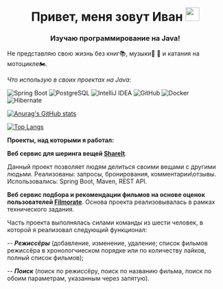 <h1 align="center">Привет, меня зовут Иван</a> 
<img src="https://github.com/blackcater/blackcater/raw/main/images/Hi.gif" height="32"/></h1>
<h3 align="center">Изучаю программирование на Java!</h3>

Не представляю свою жизнь без книг📚, музыки🎼 🎹 и катания на мотоцикле🏍️.

*Что использую в своих проектах на Java*:

![Spring Boot](https://img.shields.io/badge/Spring_Boot-green?style=flat&logo=SpringBoot&logoColor=black)
![PostgreSQL](https://img.shields.io/badge/PostgreSQL-blue?style=flat&logo=PostgreSQL&logoColor=black)
![IntelliJ IDEA](https://img.shields.io/badge/IntelliJ_IDEA-blueviolet?style=flat&logo=IntelliJIDEA&logoColor=black)
![GitHub](https://img.shields.io/badge/GitHub-grey?style=flat&logo=GitHub&logoColor=black)
![Docker](https://img.shields.io/badge/Docker-blue?style=flat&logo=Docker&logoColor=black)
![Hibernate](https://img.shields.io/badge/Hibernate-yellowgreen?style=flat&logo=Hibernate&logoColor=black)

[![Anurag's GitHub stats](https://github-readme-stats.vercel.app/api?username=IvanPozhidaev&show_icons=true&theme=merko
)](https://github.com/anuraghazra/github-readme-stats)

[![Top Langs](https://github-readme-stats.vercel.app/api/top-langs/?username=IvanPozhidaev&layout=compact)](https://github.com/anuraghazra/github-readme-stats)

**Проекты, над которыми я работал:**

**Веб сервис для шеринга вещей [ShareIt](https://github.com/IvanPozhidaev/java-shareit)**.

Данный проект позволяет людям делиться своими вещами с другими людьми. Реализованы: запросы, бронирования, комментарии\отзывы. Использовались: Spring Boot, Maven, REST API.

**Веб сервис подбора и рекомендации фильмов на основе оценок пользователей
[Filmorate](https://github.com/IvanPozhidaev/java-filmorate-group-project)**.
Основа проекта реализовывалась в рамках технического задания.

Часть проекта выполнялась силами команды из шести человек, в которой я реализовал следующий функционал:

-- ***Режиссёры*** (добавление, изменение, удаление; список фильмов режиссёра в хронологчиеском порядке или по количеству лайков, полный список фильмов);

-- ***Поиск*** (поиск по режиссёру, поиск по названию фильма, поиск по обоим параметрам, указанным через запятую).
